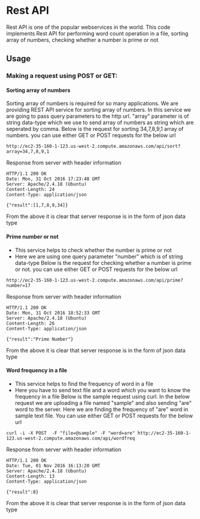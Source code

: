 Rest API
=======

Rest API is one of the popular webservices in the world. This code implements Rest API for performing word count operation in a file, sorting array of numbers, checking whether a number is prime or not 

Usage
-----

### Making a request using POST or GET: ###

#### Sorting array of numbers ####
Sorting array of numbers is required for so many applications. We are providing REST API service for sorting array of numbers.
In this service we are going to pass query parameters to the http url. "array" parameter is of string data-type which we use to send array of numbers as string which are seperated by comma.
Below is the request for sorting 34,7,8,9,1 array of numbers. you can use either GET or POST requests for the below url  
```API
http://ec2-35-160-1-123.us-west-2.compute.amazonaws.com/api/sort?array=34,7,8,9,1
```
Response from server with header information
```Result
HTTP/1.1 200 OK
Date: Mon, 31 Oct 2016 17:23:48 GMT
Server: Apache/2.4.18 (Ubuntu)
Content-Length: 24
Content-Type: application/json

{"result":[1,7,8,9,34]}

```
From the above it is clear that server response is in the form of json data type
#### Prime number or not ####
* This service helps to check whether the number is prime or not
* Here we are using one query parameter "number" which is of string data-type
Below is the request for checking whether a number is prime or not. you can use either GET or POST requests for the below url
```API
http://ec2-35-160-1-123.us-west-2.compute.amazonaws.com/api/prime?number=17
```
Response from server with header information
```Result
HTTP/1.1 200 OK
Date: Mon, 31 Oct 2016 18:52:33 GMT
Server: Apache/2.4.18 (Ubuntu)
Content-Length: 26
Content-Type: application/json

{"result":"Prime Number"}
```
From the above it is clear that server response is in the form of json data type
#### Word frequency in a file ####
* This service helps to find the frequency of word in a file
* Here you have to send text file and a word which you want to know the frequency in a file 
Below is the sample request using curl. In the below request we are uploading a file named  "sample" and also sending "are" word to the server. Here we are finding the frequency of "are" word in sample text file. You can use either GET or POST requests for the below url
```API
curl -i -X POST  -F "file=@sample" -F "word=are" http://ec2-35-160-1-123.us-west-2.compute.amazonaws.com/api/wordfreq
```
Response from server  with header information
```Result
HTTP/1.1 200 OK
Date: Tue, 01 Nov 2016 16:13:20 GMT
Server: Apache/2.4.18 (Ubuntu)
Content-Length: 13
Content-Type: application/json

{"result":8}
```
From the above it is clear that server response is in the form of json data type
